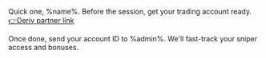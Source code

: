 Quick one\, %name%\.
Before the session, get your trading account ready\. [👉Deriv partner link](%link%)

Once done\, send your account ID to %admin%\. We\'ll fast\-track your sniper access and bonuses\.